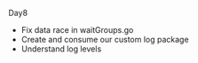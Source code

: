 Day8
- Fix data race in waitGroups.go
- Create and consume our custom log package
- Understand log levels